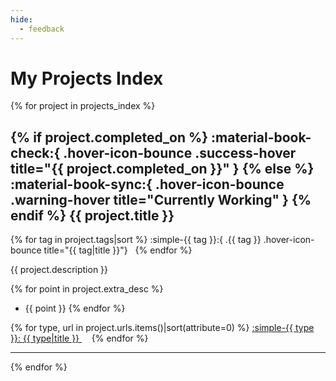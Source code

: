 ```yaml
---
hide:
  - feedback
---
```


# My Projects Index

{% for project in projects_index %}

## {% if project.completed_on %} :material-book-check:{ .hover-icon-bounce .success-hover title="{{ project.completed_on }}" } {% else %} :material-book-sync:{ .hover-icon-bounce .warning-hover title="Currently Working" } {% endif %} **{{ project.title }}**

{% for tag in project.tags|sort %} :simple-{{ tag }}:{ .{{ tag }} .hover-icon-bounce title="{{ tag|title }}"} &nbsp; {% endfor %}

{{ project.description }}

{% for point in project.extra_desc %}
- {{ point }}
{% endfor %}

{% for type, url in project.urls.items()|sort(attribute=0) %} <a href="{{ url }}" target="blank_"> :simple-{{ type }}: {{ type|title }} </a> &nbsp; &nbsp; {% endfor %}

---

{% endfor %}
